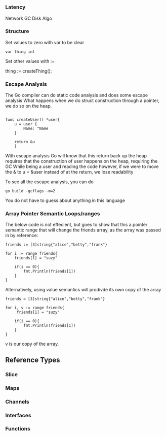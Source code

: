 # 

### Latency
Network
GC
Disk
Algo

### Structure

Set values to zero with var to be clear

```
var thing int
```

Set other values with :=

thing := createThing();

### Escape Analysis

The Go compiler can do static code analysis and does some escape analysis
What happens when we do struct construction through a pointer, we do so on the heap.
```

func createUser() *user{
    u = user {
        Name: "Name
    }

    return &u
    }

```

With escape analysis Go will know that this return back up the heap requires that the construction of user happens on the heap, requiring the GC
While being a user and reading the code however, if we were to move the & to u = &user instead of at the return, we lose readability

To see all the escape analysis, you can do 

```
go build -gcflags -m=2
```

You do not have to guess about anything in this language




### Array Pointer Semantic Loops/ranges

The below code is not effecient, but goes to show that this a pointer semantic range that will change the friends array, as the array was passed in by reference:
```
friends := [3]string{"alice","betty","frank"}

for i := range friends{
    friends[1] = "suzy"

    if(i == 0){
        fmt.Println(friends[1])
    }
}

```

Alternatively, using value semantics will prodivde its own copy of the array

```
friends = [3]string{"alice","betty","frank"}

for i, v := range friends{
     friends[1] = "suzy"

    if(i == 0){
        fmt.Println(friends[1])
    }
}

```

v is our copy of the array.






## Reference Types

### Slice

### Maps

### Channels

### Interfaces

### Functions


### 